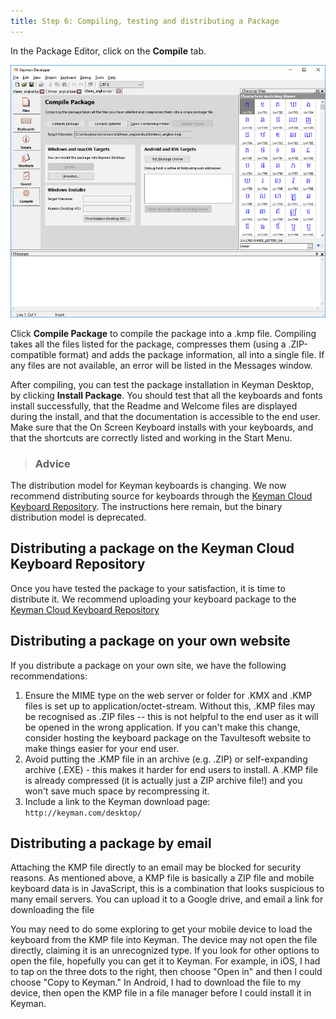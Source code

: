 ```yaml
---
title: Step 6: Compiling, testing and distributing a Package
---
```


In the Package Editor, click on the **Compile** tab.

![](../../../images/tutorial_distribute_keyboard_compile.png)

Click **Compile Package** to compile the
package into a .kmp file. Compiling takes all the files listed for the
package, compresses them (using a .ZIP-compatible format) and adds the
package information, all into a single file. If any files are not
available, an error will be listed in the Messages window.

After compiling, you can test the package installation in Keyman
Desktop, by clicking **Install Package**. You
should test that all the keyboards and fonts install successfully, that
the Readme and Welcome files are displayed during the install, and that
the documentation is accessible to the end user. Make sure that the On
Screen Keyboard installs with your keyboards, and that the shortcuts are
correctly listed and working in the Start Menu.

> ### Advice
The distribution model for Keyman keyboards is changing. We now
recommend distributing source for keyboards through the [Keyman Cloud Keyboard Repository](/developer/keyboards/). The instructions here
remain, but the binary distribution model is deprecated.

## Distributing a package on the Keyman Cloud Keyboard Repository

Once you have tested the package to your satisfaction, it is time to
distribute it. We recommend uploading your keyboard package to the
[Keyman Cloud Keyboard Repository](/developer/keyboards/)

## Distributing a package on your own website

If you distribute a package on your own site, we have the following
recommendations:

1.  Ensure the MIME type on the web server or folder for .KMX and .KMP
    files is set up to application/octet-stream. Without this, .KMP
    files may be recognised as .ZIP files -- this is not helpful to the
    end user as it will be opened in the wrong application. If you can't
    make this change, consider hosting the keyboard package on the
    Tavultesoft website to make things easier for your end user.
2.  Avoid putting the .KMP file in an archive (e.g. .ZIP) or
    self-expanding archive (.EXE) - this makes it harder for end users
    to install. A .KMP file is already compressed (it is actually just a
    ZIP archive file!) and you won't save much space by recompressing
    it.
3.  Include a link to the Keyman download page:
    `http://keyman.com/desktop/`

## Distributing a package by email

Attaching the KMP file directly to an email may be blocked for security
reasons. As mentioned above, a KMP file is basically a ZIP file and
mobile keyboard data is in JavaScript, this is a combination that looks
suspicious to many email servers. You can upload it to a Google drive,
and email a link for downloading the file

You may need to do some exploring to get your mobile device to load the
keyboard from the KMP file into Keyman. The device may not open the file
directly, claiming it is an unrecognized type. If you look for other
options to open the file, hopefully you can get it to Keyman. For
example, in iOS, I had to tap on the three dots to the right, then
choose "Open in" and then I could choose "Copy to Keyman." In Android, I
had to download the file to my device, then open the KMP file in a file
manager before I could install it in Keyman.
